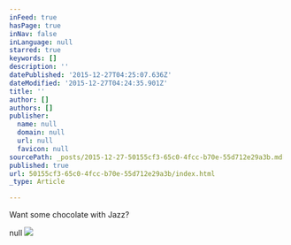 ```yaml
---
inFeed: true
hasPage: true
inNav: false
inLanguage: null
starred: true
keywords: []
description: ''
datePublished: '2015-12-27T04:25:07.636Z'
dateModified: '2015-12-27T04:24:35.901Z'
title: ''
author: []
authors: []
publisher:
  name: null
  domain: null
  url: null
  favicon: null
sourcePath: _posts/2015-12-27-50155cf3-65c0-4fcc-b70e-55d712e29a3b.md
published: true
url: 50155cf3-65c0-4fcc-b70e-55d712e29a3b/index.html
_type: Article

---
```

Want some chocolate with Jazz?

null
![](https://the-grid-user-content.s3-us-west-2.amazonaws.com/96a6dff0-e610-411b-acf9-d7ff55cd32be.jpg)